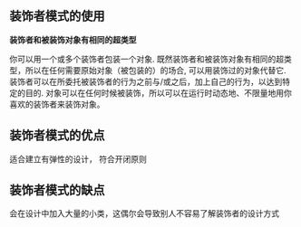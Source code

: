 
## 装饰者模式的使用
**装饰者和被装饰对象有相同的超类型**

你可以用一个或多个装饰者包装一个对象. 既然装饰者和被装饰对象有相同的超类型，所以在任何需要原始对象（被包装的）的场合, 可以用装饰过的对象代替它. 装饰者可以在所委托被装饰者的行为之前与/或之后，加上自己的行为，以达到特定的目的. 对象可以在任何时候被装饰，所以可以在运行时动态地、不限量地用你喜欢的装饰者来装饰对象。

## 装饰者模式的优点

适合建立有弹性的设计， 符合开闭原则

 
## 装饰者模式的缺点

会在设计中加入大量的小类，这偶尔会导致别人不容易了解装饰者的设计方式
